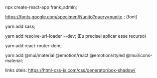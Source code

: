 npx create-react-app frank_admin;

https://fonts.google.com/specimen/Nunito?query=nunito ; (font)

yarn add sass;

yarn add resolve-url-loader --dev; (Eu precisei aplicar esse recurso)

yarn add react-router-dom;

yarn add @mui/material @emotion/react @emotion/styled @mui/icons-material;



links úteis:
https://html-css-js.com/css/generator/box-shadow/